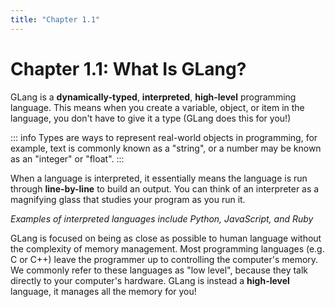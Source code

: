 ```yaml
---
title: "Chapter 1.1"
---
```


# Chapter 1.1: What Is GLang?

GLang is a **dynamically-typed**, **interpreted**, **high-level** programming language. This means when you create a variable, object, or item in the language, you don't have to give it a type (GLang does this for you!)

::: info
Types are ways to represent real-world objects in programming, for example, text is commonly known as a "string", or a number may be known as an "integer" or "float".
:::

When a language is interpreted, it essentially means the language is run through **line-by-line** to build an output. You can think of an interpreter as a magnifying glass that studies your program as you run it.

_Examples of interpreted languages include Python, JavaScript, and Ruby_

GLang is focused on being as close as possible to human language without the complexity of memory management. Most programming languages (e.g. C or C++) leave the programmer up to controlling the computer's memory. We commonly refer to these languages as "low level", because they talk directly to your computer's hardware. GLang is instead a **high-level** language, it manages all the memory for you!
